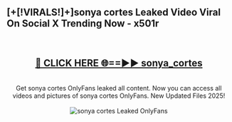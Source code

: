 <h2>[+[!VIRALS!]+]sonya cortes Leaked Video Viral On Social X Trending Now - x501r</h2>
<br>
<div align="center">
<h2><a href="https://libra.edu.pl?sonya_cortes" rel="nofollow">🔴 CLICK HERE 🌐==►► sonya_cortes</a></h2>
<br>
Get sonya cortes OnlyFans leaked all content. Now you can access all videos and pictures of sonya cortes OnlyFans. New Updated Files 2025!
<br>
<br>
<a href="https://libra.edu.pl?sonya_cortes" rel="nofollow" data-target="animated-image.originalLink"><img src="https://i.ibb.co.com/WyWwxjT/player-gif2.gif" alt="sonya cortes Leaked OnlyFans" style="max-width: 100%; display: inline-block;" data-target="animated-image.originalImage"></a>
</div>
<br>